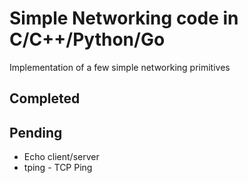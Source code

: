 # Simple Networking code in C/C++/Python/Go
Implementation of a few simple networking primitives

## Completed


## Pending
- Echo client/server
- tping - TCP Ping
